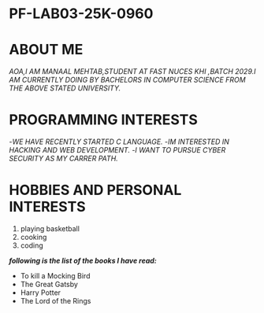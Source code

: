 # PF-LAB03-25K-0960
# ABOUT ME
_AOA,I AM MANAAL MEHTAB,STUDENT AT FAST NUCES KHI ,BATCH 2029.I AM CURRENTLY DOING BY BACHELORS IN COMPUTER SCIENCE FROM THE ABOVE STATED UNIVERSITY._

# PROGRAMMING INTERESTS
-_WE HAVE RECENTLY STARTED C LANGUAGE._
-_IM INTERESTED IN HACKING AND WEB DEVELOPMENT._
-_I WANT TO PURSUE CYBER SECURITY AS MY CARRER PATH._

# HOBBIES AND PERSONAL INTERESTS
1. playing basketball
2. cooking
3. coding

 **_following is the list of the books I have read:_**
 - To kill a Mocking Bird
 - The Great Gatsby
 - Harry Potter
 - The Lord of the Rings
   


